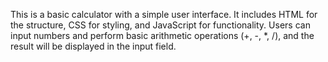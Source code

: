 This is a basic calculator with a simple user interface. It includes HTML for the structure, CSS for styling, and JavaScript for functionality. Users can input numbers and perform basic arithmetic operations (+, -, *, /), and the result will be displayed in the input field.
